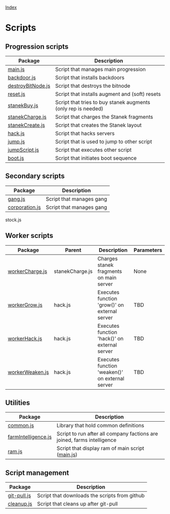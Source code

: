 [Index](./index.md)

# Scripts
## Progression scripts
|  Package | Description |
|  --- | --- |
|  [main.js](./main.md) |  Script that manages main progression |
|  [backdoor.js](./backdoor.md) |  Script that installs backdoors |
|  [destroyBitNode.js](./destroyBitNode.md) |  Script that destroys the bitnode |
|  [reset.js](./reset.md) |  Script that installs augment and (soft) resets |
|  [stanekBuy.js](./stanekBuy.md) |  Script that tries to buy stanek augments (only rep is needed) |
|  [stanekCharge.js](./stanekCharge.md) |  Script that charges the Stanek fragments |
|  [stanekCreate.js](./stanekCreate.md) |  Script that creates the Stanek layout |
|  [hack.js](./hack.md) |  Script that hacks servers |
|  [jump.js](./jump.md) |  Script that is used to jump to other script |
|  [jumpScript.js](./jumpScript.md) |  Script that executes other script |
|  [boot.js](./boot.md) |  Script that initiates boot sequence |

## Secondary scripts
|  Package | Description |
|  --- | --- |
|  [gang.js](./gang.md) |  Script that manages gang |
|  [corporation.js](./corporation.md) |  Script that manages gang |
stock.js

## Worker scripts
|  Package | Parent | Description | Parameters |
|  --- | --- | --- | --- |
|  [workerCharge.js](./workerCharge.md) | stanekCharge.js | Charges stanek fragments on main server | None |
|  [workerGrow.js](./workerGrow.md) | hack.js | Executes function 'grow()' on external server  | TBD |
|  [workerHack.js](./workerHack.md) | hack.js | Executes function 'hack()' on external server  | TBD |
|  [workerWeaken.js](./workerWeaken.md) | hack.js | Executes function 'weaken()' on external server  | TBD |

## Utilities
|  Package | Description |
|  --- | --- |
|  [common.js](./common.md) |  Library that hold common definitions |
|  [farmIntelligence.js](./farmIntelligence.md) |  Script to run after all company factions are joined, farms intelligence |
|  [ram.js](./ram.md) |  Script that display ram of main script ([main.js](./main.md)) |

## Script management
|  Package | Description |
|  --- | --- |
|  [git-pull.js](./git-pull.md) |  Script that downloads the scripts from github |
|  [cleanup.js](./cleanup.md) |  Script that cleans up after git-pull |
